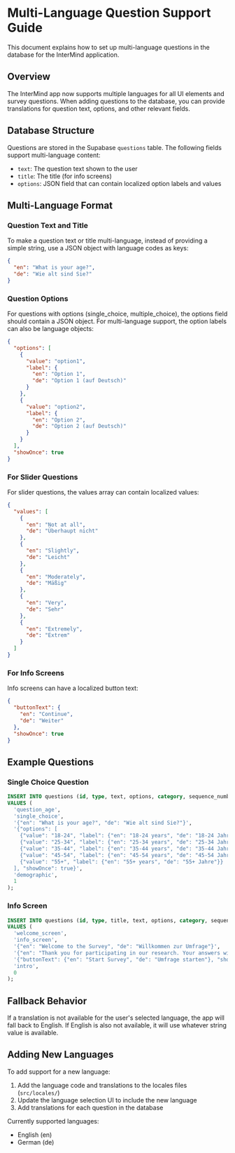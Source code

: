 # Multi-Language Question Support Guide

This document explains how to set up multi-language questions in the database for the InterMind application.

## Overview

The InterMind app now supports multiple languages for all UI elements and survey questions. When adding questions to the database, you can provide translations for question text, options, and other relevant fields.

## Database Structure

Questions are stored in the Supabase `questions` table. The following fields support multi-language content:

- `text`: The question text shown to the user
- `title`: The title (for info screens)
- `options`: JSON field that can contain localized option labels and values

## Multi-Language Format

### Question Text and Title

To make a question text or title multi-language, instead of providing a simple string, use a JSON object with language codes as keys:

```json
{
  "en": "What is your age?",
  "de": "Wie alt sind Sie?"
}
```

### Question Options

For questions with options (single_choice, multiple_choice), the options field should contain a JSON object. For multi-language support, the option labels can also be language objects:

```json
{
  "options": [
    {
      "value": "option1",
      "label": {
        "en": "Option 1",
        "de": "Option 1 (auf Deutsch)"
      }
    },
    {
      "value": "option2",
      "label": {
        "en": "Option 2",
        "de": "Option 2 (auf Deutsch)"
      }
    }
  ],
  "showOnce": true
}
```

### For Slider Questions

For slider questions, the values array can contain localized values:

```json
{
  "values": [
    {
      "en": "Not at all",
      "de": "Überhaupt nicht"
    },
    {
      "en": "Slightly",
      "de": "Leicht"
    },
    {
      "en": "Moderately",
      "de": "Mäßig"
    },
    {
      "en": "Very",
      "de": "Sehr"
    },
    {
      "en": "Extremely",
      "de": "Extrem"
    }
  ]
}
```

### For Info Screens

Info screens can have a localized button text:

```json
{
  "buttonText": {
    "en": "Continue",
    "de": "Weiter"
  },
  "showOnce": true
}
```

## Example Questions

### Single Choice Question

```sql
INSERT INTO questions (id, type, text, options, category, sequence_number)
VALUES (
  'question_age',
  'single_choice',
  '{"en": "What is your age?", "de": "Wie alt sind Sie?"}',
  '{"options": [
    {"value": "18-24", "label": {"en": "18-24 years", "de": "18-24 Jahre"}},
    {"value": "25-34", "label": {"en": "25-34 years", "de": "25-34 Jahre"}},
    {"value": "35-44", "label": {"en": "35-44 years", "de": "35-44 Jahre"}},
    {"value": "45-54", "label": {"en": "45-54 years", "de": "45-54 Jahre"}},
    {"value": "55+", "label": {"en": "55+ years", "de": "55+ Jahre"}}
  ], "showOnce": true}',
  'demographic',
  1
);
```

### Info Screen

```sql
INSERT INTO questions (id, type, title, text, options, category, sequence_number)
VALUES (
  'welcome_screen',
  'info_screen',
  '{"en": "Welcome to the Survey", "de": "Willkommen zur Umfrage"}',
  '{"en": "Thank you for participating in our research. Your answers will help us understand more about...", "de": "Vielen Dank für Ihre Teilnahme an unserer Forschung. Ihre Antworten helfen uns, mehr zu verstehen über..."}',
  '{"buttonText": {"en": "Start Survey", "de": "Umfrage starten"}, "showOnce": false}',
  'intro',
  0
);
```

## Fallback Behavior

If a translation is not available for the user's selected language, the app will fall back to English. If English is also not available, it will use whatever string value is available.

## Adding New Languages

To add support for a new language:

1. Add the language code and translations to the locales files (`src/locales/`)
2. Update the language selection UI to include the new language
3. Add translations for each question in the database

Currently supported languages:
- English (en)
- German (de) 